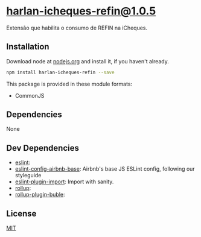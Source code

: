 # harlan-icheques-refin@1.0.5

Extensão que habilita o consumo de REFIN na iCheques.

## Installation
Download node at [nodejs.org](http://nodejs.org) and install it, if you haven't already.

```sh
npm install harlan-icheques-refin --save
```

This package is provided in these module formats:

- CommonJS

## Dependencies

None

## Dev Dependencies

- [eslint](): 
- [eslint-config-airbnb-base](https://github.com/airbnb/javascript): Airbnb's base JS ESLint config, following our styleguide
- [eslint-plugin-import](https://github.com/benmosher/eslint-plugin-import): Import with sanity.
- [rollup](): 
- [rollup-plugin-buble](): 

## License
[MIT](http://escolhaumalicenca.com.br/licencas/mit/)
